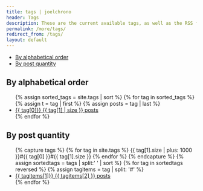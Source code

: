 ```yaml
---
title: tags | joelchrono
header: Tags
description: These are the current available tags, as well as the RSS feed of each of them, in case you want to follow certain topics, they are sorted too!
permalink: /more/tags/
redirect_from: /tags/
layout: default
---
```


<!--<ul>-->
<!--{% for tag in site.tags %}-->
<!--<li><a href="/tags/{{ tag[0] }}/">{{ tag[0] }} </a> [{{ tag[1] | size }}] <a href="/feeds/{{ tag[0] }}.xml/"> Feed</a></li>-->
<!--{% endfor %}-->
<!--</ul>-->

<ul>
<li><a href="#by-alphabetical-order">By alphabetical order</a></li>
<li><a href="#by-post-quantity">By post quantity</a></li>
</ul>

<article>
<h2 id="by-alphabetical-order">By alphabetical order</h2>
<ul class="posts">
{% assign sorted_tags = site.tags | sort %}
{% for tag in sorted_tags %}
{% assign t = tag | first %}
{% assign posts = tag | last %}
<li><a class="post" href="/more/tags/{{ tag[0] }}/">
<span class="post-title">{{ tag[0]}}</span>
<span class="post-date">{{ tag[1] | size }} posts</span>
</a></li>
{% endfor %}
</ul>
</article>

<article>
<h2 id="by-post-quantity"> By post quantity</h2>
<ul class="posts">
{% capture tags %}
{% for tag in site.tags %}
{{ tag[1].size | plus: 1000 }}#{{ tag[0] }}#{{ tag[1].size }}
{% endfor %}
{% endcapture %}
{% assign sortedtags = tags | split:' ' | sort %}
{% for tag in sortedtags reversed %}
{% assign tagitems = tag | split: '#' %}
<li><a class="post" href="/more/tags/{{ tagitems[1] }}/"><span class="post-title">{{ tagitems[1]}}</span> <span class="post-date">{{ tagitems[2] }} posts</span></a></li>
{% endfor %}
</ul>
</article>
